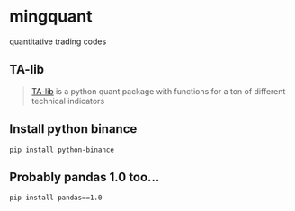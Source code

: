# mingquant
quantitative trading codes

## TA-lib 

> [TA-lib](http://mrjbq7.github.io/ta-lib/) is a python quant package with functions for a ton of different technical indicators

## Install python binance 

```pip install python-binance```

## Probably pandas 1.0 too...

```pip install pandas==1.0```


